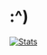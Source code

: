 # :^)

[![Stats](https://github-readme-stats.vercel.app/api?username=github-is-garbage)](https://github.com/anuraghazra/github-readme-stats)
